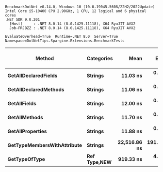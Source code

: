 ```

BenchmarkDotNet v0.14.0, Windows 10 (10.0.19045.5608/22H2/2022Update)
Intel Core i5-10400 CPU 2.90GHz, 1 CPU, 12 logical and 6 physical cores
.NET SDK 9.0.201
  [Host]     : .NET 8.0.14 (8.0.1425.11118), X64 RyuJIT AVX2
  Job-FRJBZZ : .NET 8.0.14 (8.0.1425.11118), X64 RyuJIT AVX2

EvaluateOverhead=True  Runtime=.NET 8.0  Server=True  
Namespace=DotNetTips.Spargine.Extensions.BenchmarkTests  

```
| Method                      | Categories       | Mean         | Error      | StdDev     | StdErr    | Min          | Q1           | Median       | Q3           | Max          | Op/s         | CI99.9% Margin | Iterations | Kurtosis | MValue | Skewness | Rank | LogicalGroup | Baseline | Completed Work Items | Lock Contentions | Code Size | Exceptions | Gen0   | Allocated |
|---------------------------- |----------------- |-------------:|-----------:|-----------:|----------:|-------------:|-------------:|-------------:|-------------:|-------------:|-------------:|---------------:|-----------:|---------:|-------:|---------:|-----:|------------- |--------- |---------------------:|-----------------:|----------:|-----------:|-------:|----------:|
| **GetAllDeclaredFields**        | **Strings**          |     **11.03 ns** |   **0.034 ns** |   **0.028 ns** |  **0.008 ns** |     **10.99 ns** |     **11.02 ns** |     **11.04 ns** |     **11.05 ns** |     **11.09 ns** | **90,659,063.5** |       **6.496 ns** |      **13.00** |    **2.304** |  **2.000** |   **0.1801** |    **1** | *****            | **No**       |                    **-** |                **-** |      **99 B** |          **-** | **0.0006** |      **56 B** |
| **GetAllDeclaredMethods**       | **Strings**          |     **11.06 ns** |   **0.081 ns** |   **0.063 ns** |  **0.018 ns** |     **10.92 ns** |     **11.03 ns** |     **11.07 ns** |     **11.09 ns** |     **11.13 ns** | **90,449,509.1** |       **5.991 ns** |      **12.00** |    **2.501** |  **2.000** |  **-0.7839** |    **1** | *****            | **No**       |                    **-** |                **-** |      **99 B** |          **-** | **0.0006** |      **56 B** |
| **GetAllFields**                | **Strings**          |     **12.00 ns** |   **0.037 ns** |   **0.035 ns** |  **0.009 ns** |     **11.94 ns** |     **11.99 ns** |     **12.00 ns** |     **12.02 ns** |     **12.06 ns** | **83,306,783.4** |       **7.496 ns** |      **15.00** |    **2.091** |  **2.000** |  **-0.0164** |    **2** | *****            | **No**       |                    **-** |                **-** |      **99 B** |          **-** | **0.0007** |      **64 B** |
| **GetAllMethods**               | **Strings**          |     **11.70 ns** |   **0.099 ns** |   **0.083 ns** |  **0.023 ns** |     **11.53 ns** |     **11.69 ns** |     **11.72 ns** |     **11.74 ns** |     **11.83 ns** | **85,448,674.2** |       **6.489 ns** |      **13.00** |    **2.538** |  **2.000** |  **-0.5940** |    **2** | *****            | **No**       |                    **-** |                **-** |      **99 B** |          **-** | **0.0007** |      **64 B** |
| **GetAllProperties**            | **Strings**          |     **11.88 ns** |   **0.073 ns** |   **0.069 ns** |  **0.018 ns** |     **11.77 ns** |     **11.83 ns** |     **11.88 ns** |     **11.93 ns** |     **12.00 ns** | **84,181,964.2** |       **7.491 ns** |      **15.00** |    **1.744** |  **2.000** |   **0.2297** |    **2** | *****            | **No**       |                    **-** |                **-** |      **99 B** |          **-** | **0.0007** |      **64 B** |
| **GetTypeMembersWithAttribute** | **Strings**          | **22,516.86 ns** | **191.773 ns** | **179.384 ns** | **46.317 ns** | **22,255.11 ns** | **22,399.68 ns** | **22,522.55 ns** | **22,617.74 ns** | **22,940.19 ns** |     **44,411.2** |     **-15.658 ns** |      **15.00** |    **2.805** |  **2.000** |   **0.5592** |    **4** | *****            | **No**       |                    **-** |                **-** |   **4,635 B** |          **-** |      **-** |    **3145 B** |
| **GetTypeOfType**               | **Ref Type,**NEW**** |    **919.33 ns** |   **4.073 ns** |   **3.810 ns** |  **0.984 ns** |    **913.48 ns** |    **915.99 ns** |    **920.06 ns** |    **921.68 ns** |    **926.64 ns** |  **1,087,752.1** |       **7.008 ns** |      **15.00** |    **1.874** |  **2.000** |   **0.0307** |    **3** | *****            | **No**       |                    **-** |                **-** |   **2,145 B** |          **-** |      **-** |      **72 B** |
